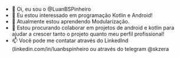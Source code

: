 - 👋 Oi, eu sou o @LuanBSPinheiro
- 👀 Eu estou interessado em programação Kotlin e Android!
- 🌱 Atualmente estou aprendendo Modularização.
- 💞️ Estou procurando colaborar em projetos de android e kotlin para ajudar a crescer tanto o projeto quanto meu perfil profissional!
- 📫 Você pode me contatar através do LinkedInd (linkedin.com/in/luanbspinheiro ou através do telegram @skzera

<!---
LuanBSPinheiro/LuanBSPinheiro is a ✨ special ✨ repository because its `README.md` (this file) appears on your GitHub profile.
You can click the Preview link to take a look at your changes.
--->
